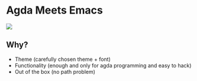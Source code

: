 # Agda Meets Emacs

![](https://user-images.githubusercontent.com/31076337/143224141-5803c7d3-6b3e-4146-baf3-9530de3b52ae.png)

## Why?

* Theme (carefully chosen theme + font)
* Functionality (enough and only for agda programming and easy to hack)
* Out of the box (no path problem)
